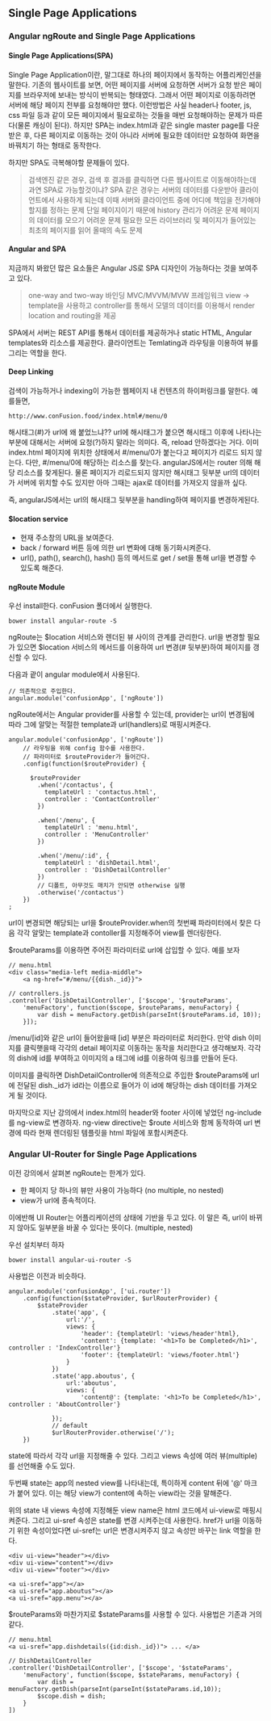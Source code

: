 ## Single Page Applications

### Angular ngRoute and Single Page Applications

#### Single Page Applications(SPA)

Single Page Application이란, 말그대로 하나의 페이지에서 동작하는 어플리케인션을 말한다. 기존의 웹사이트를 보면, 어떤 페이지를 서버에 요청하면 서버가 요청 받은 페이지를 브라우저에 보내는 방식이 반복되는 형태였다. 그래서 어떤 페이지로 이동하려면 서버에 해당 페이지 전부를 요청해야만 했다. 이런방법은 사실 header나 footer, js, css 파일 등과 같이 모든 페이지에서 필요로하는 것들을 매번 요청해야하는 문제가 따른다(물론 캐싱이 된다).
하지만 SPA는 index.html과 같은 single master page를 다운받은 후, 다른 페이지로 이동하는 것이 아니라 서버에 필요한 데이터만 요청하여 화면을 바꿔치기 하는 형태로 동작한다. 

하지만 SPA도 극복해야할 문제들이 있다.

> 검색엔진 같은 경우, 검색 후 결과를 클릭하면 다른 웹사이트로 이동해야하는데 과연 SPA로 가능할것이냐?
> SPA 같은 경우는 서버의 데이터를 다운받아 클라이언트에서 사용하게 되는데 이때 서버와 클라이언트 중에 어디에 책임을 전가해야할지를 정하는 문제
> 단일 페이지이기 때문에 history 관리가 어려운 문제
> 페이지의 데이터를 모으기 어려운 문제
> 필요한 모든 라이브러리 및 페이지가 들어있는 최초의 페이지를 읽어 올때의 속도 문제


#### Angular and SPA

지금까지 봐왔던 많은 요소들은 Angular JS로 SPA 디자인이 가능하다는 것을 보여주고 있다. 
> one-way and two-way 바인딩
> MVC/MVVM/MVW 프레임워크
> view -> template을 사용하고 controller를 통해서 모델의 데이터를 이용해서 render
> location and routing을 제공

SPA에서 서버는 REST API를 통해서 데이터를 제공하거나 static HTML, Angular templates와 리소스를 제공한다. 클라이언트는 Temlating과 라우팅을 이용하여 뷰를 그리는 역할을 한다.


#### Deep Linking

검색이 가능하거나 indexing이 가능한 웹페이지 내 컨텐츠의 하이퍼링크를 말한다. 
예를들면,

```
http://www.conFusion.food/index.html#/menu/0
```

해시태그(#)가 url에 왜 붙었느냐??
url에 해시태그가 붙으면 해시태그 이후에 나타나는 부분에 대해서는 서버에 요청(?)하지 말라는 의미다. 즉, reload 안하겠다는 거다. 이미 index.html 페이지에 위치한 상태에서 #/menu/0가 붙는다고 페이지가 리로드 되지 않는다. 다만, #/menu/0에 해당하는 리소스를 찾는다. angularJS에서는 router 의해 해당 리소스를 찾게된다. 물론 페이지가 리로드되지 않지만 해시태그 뒷부분 url의 데이터가 서버에 위치할 수도 있지만 아마 그때는 ajax로 데이터를 가져오지 않을까 싶다.

즉, angularJS에서는 url의 해시태그 뒷부분을 handling하여 페이지를 변경하게된다.

#### $location service

* 현재 주소창의 URL을 보여준다.
* back / forward 버튼 등에 의한 url 변화에 대해 동기화시켜준다.
* url(), path(), search(), hash() 등의 메서드로 get / set을 통해 url을 변경할 수 있도록 해준다.

#### ngRoute Module

우선 install한다. conFusion 폴더에서 실행한다.

```
bower install angular-route -S
```
ngRoute는 $location 서비스와 렌더된 뷰 사이의 관계를 관리한다. url을 변경할 필요가 있으면 $location 서비스의 메서드를 이용하여 url 변경(# 뒷부분)하여 페이지를 갱신할 수 있다.

다음과 괕이 angular module에서 사용된다.

```
// 의존적으로 주입한다.
angular.module('confusionApp', ['ngRoute'])
```

ngRoute에서는 Angular provider를 사용할 수 있는데, provider는 url이 변경됨에 따라 그에 알맞는 적절한 template과 url(handlers)로 매핑시켜준다.

```
angular.module('confusionApp', ['ngRoute'])
	// 라우팅을 위해 config 함수를 사용한다.
	// 파라미터로 $routeProvider가 들어간다.
    .config(function($routeProvider) {

      $routeProvider
        .when('/contactus', {
          templateUrl : 'contactus.html',
          controller : 'ContactController'
        })

        .when('/menu', {
          templateUrl : 'menu.html',
          controller : 'MenuController'
        })
 
        .when('/menu/:id', {
          templateUrl : 'dishDetail.html',
          controller : 'DishDetailController'
        })
        // 디폴트, 아무것도 매치가 안되면 otherwise 실행
        .otherwise('/contactus')
    })
;
```

url이 변경되면 해당되는 url을 $routeProvider.when의 첫번째 파라미터에서 찾은 다음 각각 알맞는 template과 contoller를 지정해주어 view를 렌더링한다.

$routeParams를 이용하면 주어진 파라미터로 url에 삽입할 수 있다.
예를 보자

```
// menu.html
<div class="media-left media-middle">
	<a ng-href="#/menu/{{dish._id}}">

// controllers.js
.controller('DishDetailController', ['$scope', '$routeParams',
	'menuFactory', function($scope, $routeParams, menuFactory) {
		var dish = menuFactory.getDish(parseInt($routeParams.id, 10));
	}]);
```

/menu/\[id\]와 같은 url이 들어왔을때 \[id\] 부분은 파라미터로 처리한다.
만약 dish 이미지를 클릭햇을때 각각의 detail 페이지로 이동하는 동작을 처리한다고 생각해보자. 각각의 dish에 id를 부여하고 이미지의 a 태그에 id를 이용하여 링크를 만들어 둔다.

이미지를 클릭하면 DishDetailController에 의존적으로 주입한 $routeParams에 url에 전달된 dish._id가 id라는 이름으로 들어가 이 id에 해당하는 dish 데이터를 가져오게 될 것이다.

마지막으로 지난 강의에서 index.html의 header와 footer 사이에 넣었던 ng-include를 ng-view로 변경하자. ng-view directive는 $route 서비스와 함께 동작하여 url 변경에 따라 현재 렌더링된 템플릿을 html 파일에 포함시켜준다. 


### Angular UI-Router for Single Page Applications

이전 강의에서 살펴본 ngRoute는 한계가 있다.

* 한 페이지 당 하나의 뷰만 사용이 가능하다 (no multiple, no nested)
* view가 url에 종속적이다.

이에반해 UI Router는 어플리케이션의 상태에 기반을 두고 있다. 이 말은 즉, url이 바뀌지 않아도 일부분을 바꿀 수 있다는 뜻이다. (multiple, nested)

우선 설치부터 하자

```
bower install angular-ui-router -S
```

사용법은 이전과 비슷하다.

```
angular.module('confusionApp', ['ui.router'])
	.config(function($stateProvider, $urlRouterProvider) {
		$stateProvider
			.state('app', {
				url:'/',
				views: {
					'header': {templateUrl: 'views/header'html},
					'content': {template: '<h1>To be Completed</h1>', controller : 'IndexController'}
					'footer': {templateUrl: 'views/footer.html'}
				}
			})
			.state('app.aboutus', {
				url:'aboutus',
				views: {
					'content@': {template: '<h1>To be Completed</h1>', controller : 'AboutController'}

			});
			// default
			$urlRouterProvider.otherwise('/');
	})

```

state에 따라서 각각 url을 지정해줄 수 있다. 그리고 views 속성에 여러 뷰(multiple)를 선언해줄 수도 있다. 

두번째 state는 app의 nested view를 나타내는데, 특이하게 content 뒤에 '@' 마크가 붙어 있다. 이는 해당 view가 content에 속하는 view라는 것을 말해준다.

위의 state 내 views 속성에 지정해둔 view name은 html 코드에서 ui-view로 매핑시켜준다. 
그리고 ui-sref 속성은 state를 변경 시켜주는데 사용한다. href가 url을 이동하기 위한 속성이었다면 ui-sref는 url은 변경시켜주지 않고 속성만 바꾸는 link 역할을 한다.

```
<div ui-view="header"></div>
<div ui-view="content"></div>
<div ui-view="footer"></div>

<a ui-sref="app"></a>
<a ui-sref="app.aboutus"></a>
<a ui-sref="app.menu"></a>
```

$routeParams와 마찬가지로 $stateParams를 사용할 수 있다.
사용법은 기존과 거의 같다.

```
// menu.html
<a ui-sref="app.dishdetails({id:dish._id})"> ... </a>

// DishDetailController
.controller('DishDetailController', ['$scope', '$stateParams',
	'menuFactory', function($scope, $stateParams, menuFactory) {
		var dish = menuFactory.getDish(parseInt(parseInt($stateParams.id,10));
		$scope.dish = dish;
	}
])
```